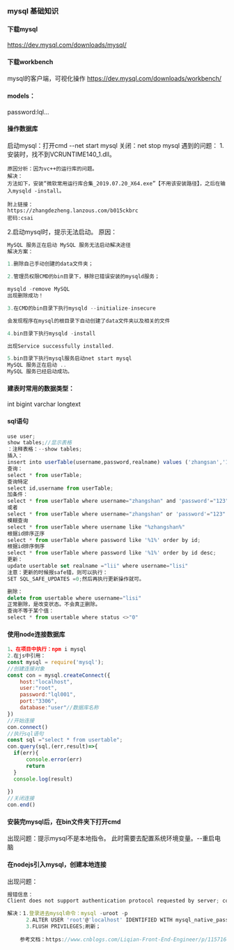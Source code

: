 
### mysql 基础知识
#### 下载mysql
https://dev.mysql.com/downloads/mysql/
#### 下载workbench
mysql的客户端，可视化操作
https://dev.mysql.com/downloads/workbench/
#### models：
password:lql...

#### 操作数据库
 启动mysql：打开cmd --net start mysql
 关闭：net stop mysql 
 遇到的问题：
  1.安装时，找不到VCRUNTIME140_1.dll。
 ```
 原因分析：因为vc++的运行库的问题。
 解决：
 方法如下，安装“微软常用运行库合集_2019.07.20_X64.exe”【不用该安装路径】，之后在输入mysqld -install。

附上链接：
https://zhangdezheng.lanzous.com/b015ckbrc
密码:csai

 ```
 2.启动mysql时，提示无法启动。
原因：
```js
MySQL 服务正在启动 MySQL 服务无法启动解决途径
解决方案：

1.删除自己手动创建的data文件夹；

2.管理员权限CMD的bin目录下，移除已错误安装的mysqld服务；

mysqld -remove MySQL
出现删除成功！

3.在CMD的bin目录下执行mysqld --initialize-insecure

会发现程序在mysql的根目录下自动创建了data文件夹以及相关的文件

4.bin目录下执行mysqld -install

出现Service successfully installed.

5.bin目录下执行mysql服务启动net start mysql
MySQL 服务正在启动 ..
MySQL 服务已经启动成功。
```
#### 建表时常用的数据类型：
int
bigint
varchar
longtext
#### sql语句
```js
use user;
show tables;//显示表格 
：注释表格：--show tables;
插入：
insert into userTable(username,password,realname) values ('zhangsan','123','张三')
查询：
select * from userTable;
查询特定
select id,username from userTable;
加条件：
select * from userTable where username="zhangshan" and 'password'="123"
或者
select * from userTable where username="zhangshan" or 'password'="123"
模糊查询
select * from userTable where username like "%zhangshan%"
根据id排序正序
select * from userTable where password like '%1%' order by id;
根据id排序倒序
select * from userTable where password like '%1%' order by id desc;
更新：
update usertable set realname ="lii" where username="lisi"
注意：更新的时候报safe错，则可以执行：
SET SQL_SAFE_UPDATES =0;然后再执行更新操作就可。

删除：
delete from usertable where username="lisi"
正常删除，是改变状态。不会真正删除。
查询不等于某个值：
select * from usertable where status <>"0"

```

#### 使用node连接数据库
```js
1、在项目中执行：npm i mysql
2.在js中引用：
const mysql = require('mysql');
//创建连接对象
const con = mysql.createConnect({
    host:"localhost",
    user:"root",
    password:"lql001",
    port:"3306",
    database:"user"//数据库名称
})
//开始连接
con.connect()
//执行sql语句
const sql ="select * from usertable";
con.query(sql,(err,result)=>{
  if(err){
      console.error(err)
      return
  }
  console.log(result)
    
})
//关闭连接
con.end()
```
#### 安装完mysql后，在bin文件夹下打开cmd
出现问题：提示mysql不是本地指令。
此时需要去配置系统环境变量。--重启电脑

#### 在nodejs引入mysql，创建本地连接
出现问题：
```js
报错信息：
Client does not support authentication protocol requested by server; consider upgrading MySQL client

解决：1.登录进去mysql命令：mysql -uroot -p 
      2.ALTER USER 'root'@'localhost' IDENTIFIED WITH mysql_native_password BY '自己设置的密码';
      3.FLUSH PRIVILEGES;刷新；
    
    参考文档：https://www.cnblogs.com/Liqian-Front-End-Engineer/p/11571646.html
```
